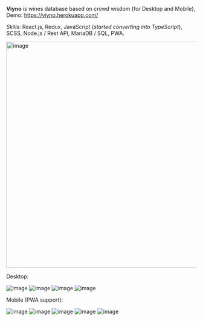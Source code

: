 **Viyno** is wines database based on crowd wisdom (for Desktop and Mobile), Demo: https://viyno.herokuapp.com/ 

  *Skills*: React.js, Redux, JavaScript (*started converting into TypeScript*), SCSS, Node.js / Rest API, MariaDB / SQL, PWA.

<img width="600" alt="image" src="https://github.com/zivtal/zivtal/assets/31586269/6d9932e7-03e0-4674-8793-00e936d6fb9b">


Desktop:

![image](https://github.com/zivtal/viyno-frontend/assets/31586269/2bfa6e35-6acd-4425-ac17-8f9528969e12)
![image](https://github.com/zivtal/viyno-frontend/assets/31586269/5af9bff9-3da1-4689-b409-4a9f17fcae38)
![image](https://github.com/zivtal/viyno-frontend/assets/31586269/ffa5e0cd-818e-4666-acd7-dfc747ac3510)
![image](https://github.com/zivtal/viyno-frontend/assets/31586269/31ed1dc8-8b63-498d-9f0a-5e2691853bbc)

Mobile (PWA support):

![image](https://github.com/zivtal/viyno-frontend/assets/31586269/4b830e43-5159-4261-9bc9-77e8d5262e70)
![image](https://github.com/zivtal/viyno-frontend/assets/31586269/3b125b08-7574-45f7-a9c9-2a0f74e0ef13)
![image](https://github.com/zivtal/viyno-frontend/assets/31586269/c532e117-3d88-4b1f-ab0a-6b446fda3d32)
![image](https://github.com/zivtal/viyno-frontend/assets/31586269/29c94744-d86b-4864-b6bb-a9c8cb07515e)
![image](https://github.com/zivtal/viyno-frontend/assets/31586269/67770f63-d039-4ee2-a8ec-267a4da33083)







